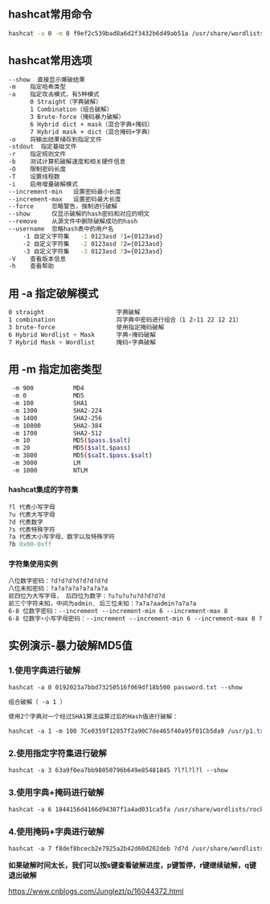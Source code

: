## hashcat常用命令
```sh
hashcat -a 0 -m 0 f9ef2c539bad8a6d2f3432b6d49ab51a /usr/share/wordlists/rockyou.txt --show
```
## hashcat常用选项
```sh
--show  直接显示爆破结果
-m    指定哈希类型
-a    指定攻击模式，有5种模式
      0 Straight（字典破解）
      1 Combination（组合破解）
      3 Brute-force（掩码暴力破解）
      6 Hybrid dict + mask（混合字典+掩码）
      7 Hybrid mask + dict（混合掩码+字典）
-o    将输出结果储存到指定文件
-stdout  指定基础文件
-r    指定规则文件
-b    测试计算机破解速度和相关硬件信息
-O    限制密码长度
-T    设置线程数
-i    启用增量破解模式
--increment-min   设置密码最小长度
--increment-max   设置密码最大长度
--force     忽略警告，强制进行破解
--show      仅显示破解的hash密码和对应的明文
--remove    从源文件中删除破解成功的hash
--username  忽略hash表中的用户名
	-1 自定义字符集   -1 0123asd ?1={0123asd}
	-2 自定义字符集   -2 0123asd ?2={0123asd}
	-3 自定义字符集   -3 0123asd ?3={0123asd}
-V    查看版本信息
-h    查看帮助
```
## 用 -a 指定破解模式
```css
0 straight                    字典破解
1 combination                 将字典中密码进行组合（1 2>11 22 12 21）
3 brute-force                 使用指定掩码破解
6 Hybrid Wordlist + Mask      字典+掩码破解
7 Hybrid Mask + Wordlist      掩码+字典破解
```
## 用 -m 指定加密类型
```bash
 -m 900           MD4 
 -m 0             MD5
 -m 100           SHA1
 -m 1300          SHA2-224
 -m 1400          SHA2-256
 -m 10800         SHA2-384
 -m 1700          SHA2-512
 -m 10            MD5($pass.$salt)
 -m 20            MD5($salt.$pass)
 -m 3800          MD5($saIt.$pass.$salt)
 -m 3000          LM
 -m 1000          NTLM
```
#### hashcat集成的字符集
```ruby
?l 代表小写字母
?u 代表大写字母
?d 代表数字
?s 代表特殊字符
?a 代表大小写字母、数字以及特殊字符
?b 0x00-0xff
```
#### 字符集使用实例
```css
八位数字密码：?d?d?d?d?d?d?d?d
八位未知密码：?a?a?a?a?a?a?a?a
前四位为大写字母， 后四位为数字：?u?u?u?u?d?d?d?d
前三个字符未知，中间为admin, 后三位未知：?a?a?aadmin?a?a?a
6-8 位数字密码：--increment --increment-min 6 --increment-max 8
6-8 位数字+小写字母密码：--increment --increment-min 6 --increment-max 8 ?h?h?h?h?h?h?h?h
```
## 实例演示-暴力破解MD5值

### 1.使用字典进行破解
```css
hashcat -a 0 0192023a7bbd73250516f069df18b500 password.txt --show 

组合破解（ -a 1 ）

使用2个字典对一个经过SHA1算法运算过后的Hash值进行破解：

hashcat -a 1 -m 100 7Ce0359f12857f2a90C7de465f40a95f01Cb5da9 /usr/p1.txt /usr/p2.txt --show 
```

### 2.使用指定字符集进行破解

```css
hashcat -a 3 63a9f0ea7bb98050796b649e85481845 ?l?l?l?l --show 
```

### 3.使用字典+掩码进行破解

```css
hashcat -a 6 1844156d4166d94387f1a4ad031ca5fa /usr/share/wordlists/rockyou.txt ?d?d?d --show 
```

### 4.使用掩码+字典进行破解

```css
hashcat -a 7 f8def8bcecb2e7925a2b42d60d202deb ?d?d /usr/share/wordlists/rockyou.txt --show 
```

**如果破解时间太长，我们可以按s键查看破解进度，p键暂停，r键继续破解，q键退出破解**

https://www.cnblogs.com/Junglezt/p/16044372.html

